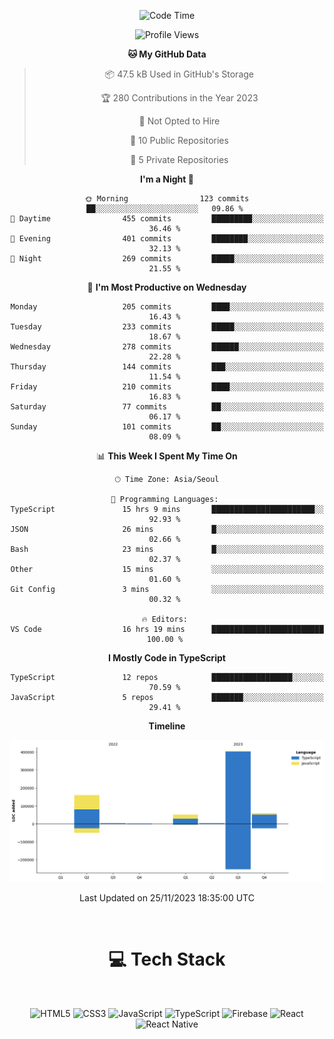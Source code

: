 <div align="center">

  <!--START_SECTION:waka-->
![Code Time](http://img.shields.io/badge/Code%20Time-171%20hrs%2020%20mins-blue)

![Profile Views](http://img.shields.io/badge/Profile%20Views-2-blue)

**🐱 My GitHub Data** 

> 📦 47.5 kB Used in GitHub's Storage 
 > 
> 🏆 280 Contributions in the Year 2023
 > 
> 🚫 Not Opted to Hire
 > 
> 📜 10 Public Repositories 
 > 
> 🔑 5 Private Repositories 
 > 
**I'm a Night 🦉** 

```text
🌞 Morning                123 commits         ██░░░░░░░░░░░░░░░░░░░░░░░   09.86 % 
🌆 Daytime                455 commits         █████████░░░░░░░░░░░░░░░░   36.46 % 
🌃 Evening                401 commits         ████████░░░░░░░░░░░░░░░░░   32.13 % 
🌙 Night                  269 commits         █████░░░░░░░░░░░░░░░░░░░░   21.55 % 
```
📅 **I'm Most Productive on Wednesday** 

```text
Monday                   205 commits         ████░░░░░░░░░░░░░░░░░░░░░   16.43 % 
Tuesday                  233 commits         █████░░░░░░░░░░░░░░░░░░░░   18.67 % 
Wednesday                278 commits         ██████░░░░░░░░░░░░░░░░░░░   22.28 % 
Thursday                 144 commits         ███░░░░░░░░░░░░░░░░░░░░░░   11.54 % 
Friday                   210 commits         ████░░░░░░░░░░░░░░░░░░░░░   16.83 % 
Saturday                 77 commits          ██░░░░░░░░░░░░░░░░░░░░░░░   06.17 % 
Sunday                   101 commits         ██░░░░░░░░░░░░░░░░░░░░░░░   08.09 % 
```


📊 **This Week I Spent My Time On** 

```text
🕑︎ Time Zone: Asia/Seoul

💬 Programming Languages: 
TypeScript               15 hrs 9 mins       ███████████████████████░░   92.93 % 
JSON                     26 mins             █░░░░░░░░░░░░░░░░░░░░░░░░   02.66 % 
Bash                     23 mins             █░░░░░░░░░░░░░░░░░░░░░░░░   02.37 % 
Other                    15 mins             ░░░░░░░░░░░░░░░░░░░░░░░░░   01.60 % 
Git Config               3 mins              ░░░░░░░░░░░░░░░░░░░░░░░░░   00.32 % 

🔥 Editors: 
VS Code                  16 hrs 19 mins      █████████████████████████   100.00 % 
```

**I Mostly Code in TypeScript** 

```text
TypeScript               12 repos            ██████████████████░░░░░░░   70.59 % 
JavaScript               5 repos             ███████░░░░░░░░░░░░░░░░░░   29.41 % 
```



**Timeline**

![Lines of Code chart](https://raw.githubusercontent.com/SONGDAM/SONGDAM/master/assets/bar_graph.png)


 Last Updated on 25/11/2023 18:35:00 UTC
<!--END_SECTION:waka-->

  
 <br>
  
# 💻 Tech Stack
  
</div>

</br>

<div align="center">

   ![HTML5](https://img.shields.io/badge/html5-%23E34F26.svg?style=for-the-badge&logo=html5&logoColor=white) ![CSS3](https://img.shields.io/badge/css3-%231572B6.svg?style=for-the-badge&logo=css3&logoColor=white) ![JavaScript](https://img.shields.io/badge/javascript-%23323330.svg?style=for-the-badge&logo=javascript&logoColor=%23F7DF1E) 
 ![TypeScript](https://img.shields.io/badge/typescript-%23007ACC.svg?style=for-the-badge&logo=typescript&logoColor=white)
  ![Firebase](https://img.shields.io/badge/firebase-%23039BE5.svg?style=for-the-badge&logo=firebase) 
 ![React](https://img.shields.io/badge/react-%2320232a.svg?style=for-the-badge&logo=react&logoColor=%2361DAFB) ![React Native](https://img.shields.io/badge/react_native-%2320232a.svg?style=for-the-badge&logo=react&logoColor=%2361DAFB) 

 
</div>
